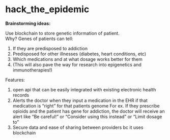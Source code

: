 # hack_the_epidemic

<strong>Brainstorming ideas:</strong>

Use blockchain to store genetic information of patient. 
</br>Why?
Genes of patients can tell:
1. If they are predisposed to addiction 
2. Predisposed for other illnesses (diabetes, heart conditions, etc)
3. Which medications and at what dosage works better for them 
4. (This will also pave the way for research into epigenetics and immunotherapies!)

Features: 
1. open api that can be easily integrated with existing electronic health records
2. Alerts the doctor when they input a medication in the EHR if that medication is “right” for that patients genome
For ex. If they prescribe opioids and the patient has gene for addiction, the doctor will receive an alert like “Be careful!” or “Consider using this instead” or “Limit dosage to” 
3. Secure data and ease of sharing between providers bc it uses blockchain 

